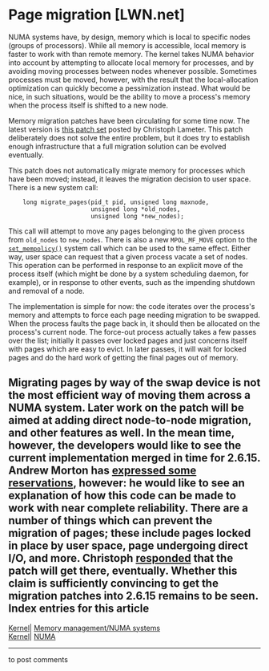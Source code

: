 # Page migration [LWN.net]

NUMA systems have, by design, memory which is local to specific nodes (groups of processors). While all memory is accessible, local memory is faster to work with than remote memory. The kernel takes NUMA behavior into account by attempting to allocate local memory for processes, and by avoiding moving processes between nodes whenever possible. Sometimes processes must be moved, however, with the result that the local-allocation optimization can quickly become a pessimization instead. What would be nice, in such situations, would be the ability to move a process's memory when the process itself is shifted to a new node. 

Memory migration patches have been circulating for some time now. The latest version is [this patch set](http://lwn.net/Articles/156603/) posted by Christoph Lameter. This patch deliberately does not solve the entire problem, but it does try to establish enough infrastructure that a full migration solution can be evolved eventually. 

This patch does not automatically migrate memory for processes which have been moved; instead, it leaves the migration decision to user space. There is a new system call: 
    
    
        long migrate_pages(pid_t pid, unsigned long maxnode,
                           unsigned long *old_nodes,
                           unsigned long *new_nodes);
    

This call will attempt to move any pages belonging to the given process from `old_nodes` to `new_nodes`. There is also a new `MPOL_MF_MOVE` option to the [`set_mempolicy()`](http://www.die.net/doc/linux/man/man2/set_mempolicy.2.html) system call which can be used to the same effect. Either way, user space can request that a given process vacate a set of nodes. This operation can be performed in response to an explicit move of the process itself (which might be done by a system scheduling daemon, for example), or in response to other events, such as the impending shutdown and removal of a node. 

The implementation is simple for now: the code iterates over the process's memory and attempts to force each page needing migration to be swapped. When the process faults the page back in, it should then be allocated on the process's current node. The force-out process actually takes a few passes over the list; initially it passes over locked pages and just concerns itself with pages which are easy to evict. In later passes, it will wait for locked pages and do the hard work of getting the final pages out of memory. 

Migrating pages by way of the swap device is not the most efficient way of moving them across a NUMA system. Later work on the patch will be aimed at adding direct node-to-node migration, and other features as well. In the mean time, however, the developers would like to see the current implementation merged in time for 2.6.15. Andrew Morton has [expressed some reservations](/Articles/157070/), however: he would like to see an explanation of how this code can be made to work with near complete reliability. There are a number of things which can prevent the migration of pages; these include pages locked in place by user space, page undergoing direct I/O, and more. Christoph [responded](/Articles/157074/) that the patch will get there, eventually. Whether this claim is sufficiently convincing to get the migration patches into 2.6.15 remains to be seen.  
Index entries for this article  
---  
[Kernel](/Kernel/Index)| [Memory management/NUMA systems](/Kernel/Index#Memory_management-NUMA_systems)  
[Kernel](/Kernel/Index)| [NUMA](/Kernel/Index#NUMA)  
  


* * *

to post comments 
